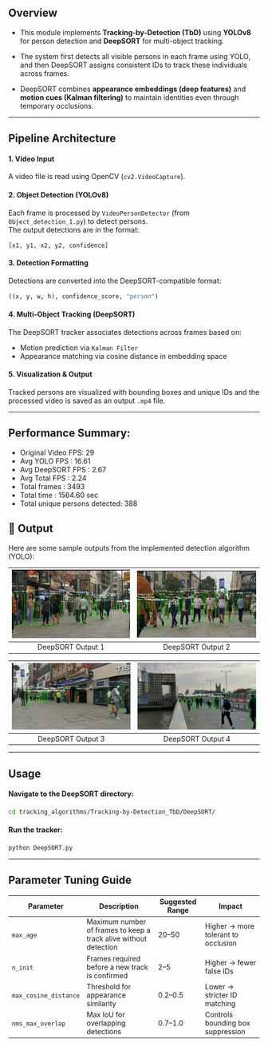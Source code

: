 ## Overview

- This module implements **Tracking-by-Detection (TbD)** using **YOLOv8** for person detection and **DeepSORT** for multi-object tracking.

- The system first detects all visible persons in each frame using YOLO, and then DeepSORT assigns consistent IDs to track these individuals across frames.

- DeepSORT combines **appearance embeddings (deep features)** and **motion cues (Kalman filtering)** to maintain identities even through temporary occlusions.

---

## Pipeline Architecture

#### 1. Video Input
A video file is read using OpenCV (`cv2.VideoCapture`).



#### 2. Object Detection (YOLOv8)
Each frame is processed by `VideoPersonDetector` (from `Object_detection_1.py`) to detect persons.  
The output detections are in the format:
```text
[x1, y1, x2, y2, confidence]
```

#### 3. Detection Formatting
Detections are converted into the DeepSORT-compatible format:
```python
((x, y, w, h), confidence_score, "person")
```

#### 4. Multi-Object Tracking (DeepSORT)
The DeepSORT tracker associates detections across frames based on:
- Motion prediction via `Kalman Filter`  
- Appearance matching via cosine distance in embedding space  

#### 5. Visualization & Output
Tracked persons are visualized with bounding boxes and unique IDs and the processed video is saved as an output `.mp4` file.


---

## Performance Summary:
  - Original Video FPS: 29
  - Avg YOLO FPS     : 16.61
  - Avg DeepSORT FPS : 2.67
  - Avg Total FPS    : 2.24
  - Total frames     : 3493
  - Total time       : 1564.60 sec
  - Total unique persons detected: 388

## 📸 Output

Here are some sample outputs from the implemented detection algorithm (YOLO):

| ![DeepSORT Sample Output 1](../../../Results/Tracking-by-Detection_TbD/DeepSORT/DeepSORT_1.jpg) | ![DeepSORT Sample Output 2](../../../Results/Tracking-by-Detection_TbD/DeepSORT/DeepSORT_2.jpg) |
|:---------------------------------:|:---------------------------------:|
| DeepSORT Output 1 | DeepSORT Output 2 |

| ![DeepSORT Sample Output 3](../../../Results/Tracking-by-Detection_TbD/DeepSORT/DeepSORT_3.jpg) | ![DeepSORT Sample Output 4](../../../Results/Tracking-by-Detection_TbD/DeepSORT/DeepSORT_4.jpg) |
|:---------------------------------:|:---------------------------------:|
| DeepSORT Output 3 | DeepSORT Output 4 |

---

## Usage

#### Navigate to the DeepSORT directory:
```bash
cd tracking_algorithms/Tracking-by-Detection_TbD/DeepSORT/
```

#### Run the tracker:
```bash
python DeepSORT.py
```

---

## Parameter Tuning Guide

| Parameter             | Description                                                      | Suggested Range | Impact                              |
| --------------------- | ---------------------------------------------------------------- | --------------- | ----------------------------------- |
| `max_age`             | Maximum number of frames to keep a track alive without detection | 20–50           | Higher -> more tolerant to occlusion |
| `n_init`              | Frames required before a new track is confirmed                  | 2–5             | Higher -> fewer false IDs            |
| `max_cosine_distance` | Threshold for appearance similarity                              | 0.2–0.5         | Lower -> stricter ID matching        |
| `nms_max_overlap`     | Max IoU for overlapping detections                               | 0.7–1.0         | Controls bounding box suppression   |
